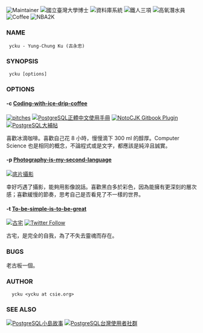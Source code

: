 ![Maintainer](https://img.shields.io/badge/Maintainer-台灣PostgreSQL使用者社群-blue.svg)
![國立臺灣大學博士](https://goo.gl/8B4Fz9)
![資料庫系統](https://img.shields.io/badge/Distributed-Database-orange.svg)
![鐵人三項](https://img.shields.io/badge/Triathlon-Enjoy-brightgreen.svg)
![高氧潛水員](https://img.shields.io/badge/Enriched%20Air-Scuba-yellow.svg)
![Coffee](https://img.shields.io/badge/手沖咖啡-心情-brightgreen.svg)
![NBA2K](https://img.shields.io/badge/Point%20Guard-NBA2K-red.svg)

### NAME
     ycku - Yung-Chung Ku (古永忠)

### SYNOPSIS
     ycku [options]

### OPTIONS
#### -c [Coding-with-ice-drip-coffee](https://github.com/ycku/) 
[![pitches](https://img.shields.io/badge/Pitch%20My%20Passion-YC.KU-orange.svg)](http://ycku.csie.org/pitches/)
[![PostgreSQL正體中文使用手冊](https://img.shields.io/badge/正體中文使用手冊-PostgreSQL-blue.svg)](https://www.gitbook.com/book/pgsql-tw/documents/details)
[![NotoCJK Gitbook Plugin](https://img.shields.io/badge/Noto%20CJK-GitBook%20Plugin-brightgreen.svg)](https://plugins.gitbook.com/plugin/notocjk)
[![PostgreSQL大補帖](https://img.shields.io/badge/PostgreSQL大補帖-Docker-blue.svg)](https://github.com/pgsql-tw/docker)

喜歡冰滴咖啡。喜歡自己花 8 小時，慢慢滴下 300 ml 的醇厚。Computer Science 也是相同的概念，不論程式或是文字，都應該是純淬且誠實。
#### -p [Photography-is-my-second-language](https://www.flickr.com/people/pipergu/)
[![底片攝影](https://img.shields.io/badge/正方形是優雅的形狀-Yashica-red.svg)](https://flic.kr/s/aHskjHARdk)

幸好巧遇了攝影，能夠用影像說話。喜歡黑白多於彩色，因為能擁有更深刻的層次感；喜歡緩慢的節奏，思考自己是否看見了不一樣的世界。
#### -t [To-be-simple-is-to-be-great](http://pipergu.blogspot.tw/)
[![古宅](https://img.shields.io/badge/%E5%8F%A4%E5%AE%85-Blogger-orange.svg)](http://pipergu.blogspot.tw/)
[![Twitter Follow](https://img.shields.io/twitter/follow/94ycku.svg?style=social&label=Follow)](https://twitter.com/94ycku)

古宅，是完全的自我，為了不失去靈魂而存在。

### BUGS
老古板一個。

### AUTHOR
      ycku <ycku at csie.org>

### SEE ALSO
[![PostgreSQL小島故事](https://img.shields.io/badge/小島故事-PostgreSQL-blue.svg)](https://pgsql-tw.github.io/island/)
[![PostgreSQL台灣使用者社群](https://img.shields.io/badge/台灣使用者社群-PostgreSQL-blue.svg)](https://pgsql-tw.github.io/)
